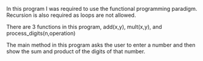 In this program I was required to use the functional programming paradigm. Recursion is also required as loops are not allowed.

There are 3 functions in this program, add(x,y), mult(x,y), and process_digits(n,operation)

The main method in this program asks the user to enter a number and then show the sum and product of the digits of that number.
